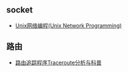 ## socket
- [Unix网络编程(Unix Network Programming)](http://dirlt.com/unp.html)

## 路由

- [路由追踪程序Traceroute分析与科普](http://www.tuicool.com/articles/AfqemqY)
